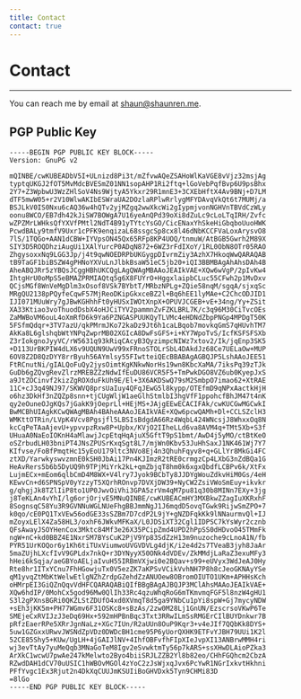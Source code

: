 ```yaml
---
title: Contact
contact: true
---
```

<div class="row-fluid">
<div class="col-xs-12">

Contact
=======
-------

You can reach me by email at [shaun@shaunren.me](mailto:shaun@shaunren.me).

PGP Public Key
--------------

    -----BEGIN PGP PUBLIC KEY BLOCK-----
    Version: GnuPG v2
    
    mQINBE/cwKUBEADbV5I+ULnizd8Pi3t/mZfvwAQeZSAHoWlKaVGE8vVjz32msjAg
    typtqUKGJ2fOT5MvMdcBVESmZ01NN1sopAHP1Ri2ftq+lGoVebPqfBvp6U9psBhx
    2Y7+Z3WpbwU3WzZHlSoV4Ns9WjtyA5Ykxr29R1mnE3+3CXEbHftX4Av9BNj+D7LM
    dTF5mwW05+r2V10WlwAKIbESWraUA2DOzlaRPlwRrlygMFYDAvqVkQt6t7MUMj/a
    BSJLkV0IS0Nxu6cAQ36w4hQTv2yjMZgq2wwXkcWi2gIypmjvonNGHVnTBVdCzWLy
    oonu8WCO/EB7dh42kJiSW7BOWgA7U16yeAnQPd39oXi8dZuLc9cLoLTqIRH/Zvfc
    wZPZMrLWHksQfYXVfPMtl2NdT4B91yTYtcYsGO/CicENaxYhSkeHiGbqboUuoHWK
    PcwdBALy9tmfV9Uxr1cPFK9enqizaL68ssgcSp8cx8l46dNbKCCFVaLoxArysvO8
    7lS/1TQGo+AAN1dCBW+IYVpsON45Qx65RFp8KP4UOQ/tnmuW/AtBGB5Gwrh2M89X
    SIY3D5ROQDhziAugUi1XAlYurcP0ADqN872+6WZ3rFdIXoY/1RL0ObN8OTr05RAO
    ZhgysoxxNq9LGG3Jp/j4t9qwNOEDRPbUKGygpDIvrmZiy3AzhX7HkoqWwQARAQAB
    tB9TaGF1biBSZW4gPHNoYXVuLnJlbkBsaW51eC5jb20+iQI3BBMBAgAhAhsDAh4B
    AheABQJRr5zYBQsJCggHBhUKCQgLAgQWAgMBAAoJEAIkVAE+XQw6wVgP/2pIvKw4
    IhtgHrU0oMpS5eBMAZPRMIAQtq5g6X8FUYrO+HggxlaipbCLuc55CFwh2p1MvDxv
    QCjsMGf8WnVeMgDlm3xOsof8VSk7BYbtT/MRbzNPLg+ZQie58nqM/sgqA/sjxqSc
    MRgQU2138pPQyfeCqwF57MjReoDKipGkxceBZ2l+Bq6hEE1lyMAe+C2ChcODJID1
    IJI071MUuWry7gJBwKGHhhFt0yHUSxIWOtXnpX+OPUVJCGEB+vE+34ng/Yy+ZSit
    XA33Ktiao3voThuodDsbX4oHJCiTYV2pammnZvFZKLBRL7K/c3q96M30CiTvcOEs
    ZaMWBoVM6ouL4oXmRfD6k9Ya6PZNGASPUUKQyTLVMc4eHDNdZbpPNGp4MPDgT50K
    5FSfmQdqr+3TV7azU/qkPMrmJKo72kaDz9Jt6h1caLBqob7movkqGmS7qHUvhTM7
    AkKa8L6glshqbWtYNPqZwprMB02XGIcA8DwFsGFS+i+KY7WpoTvS/IcfKSFSFSXb
    Z3rIokgnoJyyVC/rW5631q93kRiqCAcyB3QyzimpcNIWz7xtov2/Ik/jqEnp3SK5
    +D113UrBKPIW4dLX6v9UQUN9UwV99xFRnoSTOLrSbL4DAkdJz68Ce7UELaOw+MUP
    6OV8Z2D8QzDYY8rrByuh56AYmlsy55FIwtteiQEcBBABAgAGBQJP5LshAAoJEE51
    FtRCnutNi/gIALQoFuQy2jysOimtKgKNkwNorHs19wn8KbcXaMA/7iksPq39zTJk
    GuDb6gZQvgRevZlrzMREBZZzNdwIfEuDU86VCR5F5+TmPwkDGO8VZ6ub0KyepJxS
    a9JtZOCinvf2kizZgROXduFkUh9E/El+3X6AKDSwQ79sM2SmbpO7imao62+XtRAE
    11C+cJ3q49NJ97/SKWVQ8prsUaIuy4QFqJEwG5l8kypp/OTEfmD9qNPxAactkHjH
    o6hz3DkHf3nZQZp8snn+tjCUgWljW1aeGlhStmlbI3hgVfF1ppohcfBhJM47t4nK
    qy2eOuneOJgKQs7jGakK9jOeprLl+HEjMS+JAjgEEwECACIFAk/cwKUCGwMGCwkI
    BwMCBhUIAgkKCwQWAgMBAh4BAheAAAoJEAIkVAE+XQw6pcwQAMh+Dl+CCLSZclH3
    WMKttOTRin/LVpK4Vcv8Pgsjfl5LBSIsBdgdA66Rz4WqbL424WNcsjJ8WhxxOq8N
    kcCqPeTAaAjevU+ypvvpzRxw8P+Upbx/KVjO2IIheLLd6va8AVM4q+TMt5Xb+S3f
    UHuaA0NaEoIOKnH4aMlawjJcpEtqHqAjuX5GftT9pS1bmt/AwD4j5yMO/ctBtKeO
    oSZrbudLH03bniPT4JNsZPUSrKxqSgt8L7/mjWn0Kbv53JuHhSaxJ1NK461Wj7Y7
    KIfvse/FoBfPmqtHc15yEoU179ltc3NVo8Ej4n3QhuhFqyv8+q+GLlYr8MkGi4FC
    ztXD/YarwkyswvzmnE0kSH0JbAi17Pn4KJImzR2tRE0crmgzCp4LXbG3nZdBQa1G
    HeAvRers5b6b5DyUQ9h9TPjMiYrk2kL+qmZbjqT8hm0k6xgxQbdfLCBPv6k/XtFx
    LujmECx+mEom6qlbCmD4M8WX+V4lry7Jyok9BCbTy8JJDYgWouZdkvHiM0Gs/4eH
    KEwvCn+d6SPNSpV0yYzzyT5XQrhROnvp7DVXjDW39+NyCW2ZsiVWoSmEuy+ikvkr
    g/qhgjJk8TZlIiP8to1UP0JwvOiVhi3GPA5zrVm4qM7pu81q30b8MINn7EXy+3jg
    j8TeKLAn4vYhI/lg6orjOrjvE5MNuQINBE/cwKUBEACmHY3MXBkwZZagIuXKRxhF
    8SognsqC58Yu3R9GVNNuWGLNUeFhgBBJmmNgJ1J6mqdD5ovqTGwk9RijwSmZPO+7
    k0qo/cE0PQ1TxVEw56odGE33sSZBm7D7cdP2L9jY+gNZDFqkKk9lNNaurmvQl+IJ
    mZoyxLElX4Za58HL3/oxhF6JWkvMFKaX/L0JDSiXT32Cgl1IDPSC7kYsWyr2cznb
    QFsAwayJSOYHenCox3Mktc84Mf3e26X35PCipZmd4UPD2hPpSS0dHDvoO45TMmFk
    ngW+nC+kd0BBZ4E1NxrSM7BYsCuK2PjV9Yp83SdZzH13m9nuzoche9cLnoA1N/fb
    PYR51UrKOQor6y1Kh6tiTUxViumwoUVGVDVLg4djK/i2e4d2s7TVeaB3jyh8JaAr
    5maZUjhLXcfIvV9GPLdx7nkQ+r3DYNyyX50ONk4dVDEv/ZkMMdjLaRaZ3exuMFy3
    hHei6kSqja/aeGBYoAELjaIvuH55IRBmVXjwi0e2BQav+s99+eUVyx3WdJeAJ0Hy
    Rte8hr1ITxYCnu7FhHGowjuTx0V5ezZK7aKPSvVCikVvhNH7P8h8cJeoGKNAyYSe
    qM1yvqZtMbKtWelwEtlgNZhZrdpGZehdZzANUOew8OBromOIUTO1UKm+APHHsKch
    oHMrpEI3GiQZnQqvVdHFCQARAQABiQIfBBgBAgAJBQJP3MClAhsMAAoJEAIkVAE+
    XQw6hdIP/0MohCx5god96Mw0QlIh33Rc4qzuWhqRoG6mTKmvmqFGF5l8nzW4gHU1
    S3l2gPXnsBGRi0QKZLStZDUfO4xd0XVmqT8d5ga9YNbCu1pYi8spW+Gj7mycyNDW
    +sEh3jKK5m+PH77WGmv6F31OSKc8+sBzAs/2zw0M28Lj1GnUN/EzscrsoVKwP6Te
    SMEjeCxRVIJzJ3eDq69Hx+592mHPBnBqc3Txt3RRwILmSsRMGErCIlBUYDnkwr7B
    pRfzEaerRPe5XRrJgnNaLz+XGc7IUn/R2aUUn8OuP9Kqr3+v4eJIf7QQbKk8DYS+
    5uw1GZGxxURwvJWSNdZpVDz0DWDcBH1cme95P6yUorQXHK9ETFvYJBH79UUi1K2l
    52CE85Shy5+KUw/UgLH+4jGAIJlNV+4IhfOBFvfhFIpXIeJvpXI13ANBrwMMH4ri
    wj3evTtAy7yuMeQqb3MNaGoTeM8Igv2eSvwktmTy56p7kARS+ssXHwDLAioPZka3
    ArXkC1wcwU7pwAe247kMelwto2Byo4biiSRJLZZB2Yl8b82eo/CHhFGQhcm2CbzA
    RZwdDAH1dCV70uUSIC1hWBOvMGOl4zYoC2zJsWjxqJvx6PcYwR1NGrIxkvtHkhni
    PFfYvgc1Ex3Rjut2n4DkXqCUUJmKSUIiBoGHVDxk5Tyn9CHMi83D
    =8lGo
    -----END PGP PUBLIC KEY BLOCK-----

</div>
</div>
